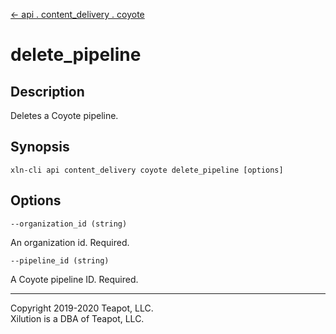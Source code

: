 [<- api . content_delivery . coyote](index.md)

# delete_pipeline

## Description

Deletes a Coyote pipeline.

## Synopsis

```
xln-cli api content_delivery coyote delete_pipeline [options]
```

## Options

`--organization_id (string)`

An organization id. Required.

`--pipeline_id (string)`

A Coyote pipeline ID. Required.

---

Copyright 2019-2020 Teapot, LLC.  
Xilution is a DBA of Teapot, LLC.
